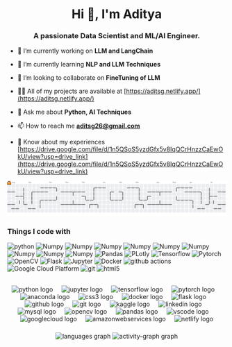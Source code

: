 <h1 align="center">Hi 👋, I'm Aditya</h1>
<h3 align="center">A passionate Data Scientist and ML/AI Engineer.</h3>

- 🔭 I’m currently working on **LLM and LangChain**

- 🌱 I’m currently learning **NLP and LLM Techniques**

- 👯 I’m looking to collaborate on **FineTuning of LLM**

- 👨‍💻 All of my projects are available at [https://aditsg.netlify.app/](https://aditsg.netlify.app/)

- 💬 Ask me about **Python, AI Techniques**

- 📫 How to reach me **aditsg26@gmail.com**

- 📄 Know about my experiences [https://drive.google.com/file/d/1n5QSoS5yzdGfx5v8IqQCrHnzzCaEwOkU/view?usp=drive_link](https://drive.google.com/file/d/1n5QSoS5yzdGfx5v8IqQCrHnzzCaEwOkU/view?usp=drive_link)

<picture>
  <source media="(prefers-color-scheme: dark)" srcset="https://raw.githubusercontent.com/fairtexas5/fairtexas5/output/pacman-contribution-graph-dark.svg">
  <source media="(prefers-color-scheme: light)" srcset="https://raw.githubusercontent.com/fairtexas5/fairtexas5/output/pacman-contribution-graph.svg">
  <img alt="pacman contribution graph" src="https://raw.githubusercontent.com/fairtexas5/fairtexas5/output/pacman-contribution-graph.svg">
</picture>

###

<h3>Things I code with</h3>
<p>
  <img alt="python" src="https://img.shields.io/badge/-Python-%233776AB?style=flat-square&logo=python&logoColor=%23FFFFFF&logoSize=auto
" />
 <img alt="Numpy" src="" />
  <img alt="Numpy" src="" />
  <img alt="Numpy" src="" />
  <img alt="Numpy" src="" />
  <img alt="Numpy" src="" />
  <img alt="Numpy" src="" />
  <img alt="Numpy" src="" />
  <img alt="Numpy" src="" />
  
  <img alt="Numpy" src="https://img.shields.io/badge/-NumPy-%23013243?style=flat-square&logo=numpy&logoColor=white&logoSize=auto" />
  <img alt="Pandas" src="https://img.shields.io/badge/-Pandas-%23150458?style=flat-square&logo=pandas&logoColor=white&logoSize=auto" />
<img alt="PLotly" src="https://img.shields.io/badge/-Plotly-%233F4F75?style=flat-square&logo=plotly&logoColor=white&logoSize=auto" />
  <img alt="Tensorflow" src="https://img.shields.io/badge/-Tensorflow-%23FF6F00?style=flat-square&logo=tensorflow&logoColor=white&logoSize=auto" />
  <img alt="Pytorch" src="https://img.shields.io/badge/-Pytorch-%23EE4C2C?style=flat-square&logo=pytorch&logoColor=white&logoSize=auto" />
  
  <img alt="OpenCV" src="https://img.shields.io/badge/-OpenCV-%235C3EE8?style=flat-square&logo=opencv&logoColor=white&logoSize=auto" />
  <img alt="Flask" src="https://img.shields.io/badge/-Flask-%23000000?style=flat-square&logo=flask&logoColor=white&logoSize=auto" />
 <img alt="Jupyter" src="https://img.shields.io/badge/-Jupyter-%23F37626?style=flat-square&logo=jupyter&logoColor=white&logoSize=auto" /> 
  <img alt="Docker" src="https://img.shields.io/badge/-Docker-46a2f1?style=flat-square&logo=docker&logoColor=white" />
  <img alt="github actions" src="https://img.shields.io/badge/-Github_Actions-2088FF?style=flat-square&logo=github-actions&logoColor=white" />
  <img alt="Google Cloud Platform" src="https://img.shields.io/badge/-Google_Cloud_Platform-1a73e8?style=flat-square&logo=google-cloud&logoColor=white" />
  
  <img alt="git" src="https://img.shields.io/badge/-Git-F05032?style=flat-square&logo=git&logoColor=white" />
  
  <img alt="html5" src="https://img.shields.io/badge/-HTML5-E34F26?style=flat-square&logo=html5&logoColor=white" />
</p>


<br clear="both">

<div align="center">
  <img src="https://cdn.jsdelivr.net/gh/devicons/devicon/icons/python/python-original.svg" height="40" alt="python logo"  />
  <img width="12" />
  <img src="https://cdn.jsdelivr.net/gh/devicons/devicon/icons/jupyter/jupyter-original.svg" height="40" alt="jupyter logo"  />
  <img width="12" />
  <img src="https://cdn.jsdelivr.net/gh/devicons/devicon/icons/tensorflow/tensorflow-original.svg" height="40" alt="tensorflow logo"  />
  <img width="12" />
  <img src="https://cdn.jsdelivr.net/gh/devicons/devicon/icons/pytorch/pytorch-original.svg" height="40" alt="pytorch logo"  />
  <img width="12" />
  <img src="https://cdn.jsdelivr.net/gh/devicons/devicon/icons/anaconda/anaconda-original.svg" height="40" alt="anaconda logo"  />
  <img width="12" />
  <img src="https://cdn.jsdelivr.net/gh/devicons/devicon/icons/css3/css3-original.svg" height="40" alt="css3 logo"  />
  <img width="12" />
  <img src="https://skillicons.dev/icons?i=docker" height="40" alt="docker logo"  />
  <img width="12" />
  <img src="https://skillicons.dev/icons?i=flask" height="40" alt="flask logo"  />
  <img width="12" />
  <img src="https://skillicons.dev/icons?i=github" height="40" alt="github logo"  />
  <img width="12" />
  <img src="https://cdn.jsdelivr.net/gh/devicons/devicon/icons/git/git-original.svg" height="40" alt="git logo"  />
  <img width="12" />
  <img src="https://cdn.jsdelivr.net/gh/devicons/devicon/icons/kaggle/kaggle-original.svg" height="40" alt="kaggle logo"  />
  <img width="12" />
  <img src="https://skillicons.dev/icons?i=linkedin" height="40" alt="linkedin logo"  />
  <img width="12" />
  <img src="https://cdn.jsdelivr.net/gh/devicons/devicon/icons/mysql/mysql-original.svg" height="40" alt="mysql logo"  />
  <img width="12" />
  <img src="https://cdn.jsdelivr.net/gh/devicons/devicon/icons/opencv/opencv-original.svg" height="40" alt="opencv logo"  />
  <img width="12" />
  <img src="https://cdn.jsdelivr.net/gh/devicons/devicon/icons/pandas/pandas-original.svg" height="40" alt="pandas logo"  />
  <img width="12" />
  <img src="https://cdn.jsdelivr.net/gh/devicons/devicon/icons/vscode/vscode-original.svg" height="40" alt="vscode logo"  />
  <img width="12" />
  <img src="https://skillicons.dev/icons?i=gcp" height="40" alt="googlecloud logo"  />
  <img width="12" />
  <img src="https://skillicons.dev/icons?i=aws" height="40" alt="amazonwebservices logo"  />
  <img width="12" />
  <img src="https://skillicons.dev/icons?i=netlify" height="40" alt="netlify logo"  />
</div>

###

<div align="left">
</div>

###

<div align="center">
  <img src="https://github-readme-stats.vercel.app/api/top-langs?username=fairtexas5&locale=en&hide_title=false&layout=compact&card_width=320&langs_count=5&theme=aura&hide_border=false&order=2" height="166" alt="languages graph"  />
  <img src="https://github-readme-activity-graph.vercel.app/graph?username=fairtexas5&radius=16&theme=nightowl&area=true&order=5&hide_border=true" height="300" alt="activity-graph graph"  />
</div>

###

